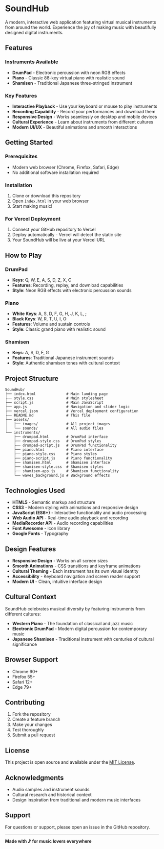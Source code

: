 # SoundHub 

A modern, interactive web application featuring virtual musical instruments from around the world. Experience the joy of making music with beautifully designed digital instruments.

##  Features

### Instruments Available
- **DrumPad** - Electronic percussion with neon RGB effects
- **Piano** - Classic 88-key virtual piano with realistic sound
- **Shamisen** - Traditional Japanese three-stringed instrument

### Key Features
- **Interactive Playback** - Use your keyboard or mouse to play instruments
- **Recording Capability** - Record your performances and download them
- **Responsive Design** - Works seamlessly on desktop and mobile devices
- **Cultural Experience** - Learn about instruments from different cultures
- **Modern UI/UX** - Beautiful animations and smooth interactions

##  Getting Started

### Prerequisites
- Modern web browser (Chrome, Firefox, Safari, Edge)
- No additional software installation required

### Installation
1. Clone or download this repository
2. Open `index.html` in your web browser
3. Start making music!

### For Vercel Deployment
1. Connect your GitHub repository to Vercel
2. Deploy automatically - Vercel will detect the static site
3. Your SoundHub will be live at your Vercel URL

##  How to Play

### DrumPad
- **Keys**: Q, W, E, A, S, D, Z, X, C
- **Features**: Recording, replay, and download capabilities
- **Style**: Neon RGB effects with electronic percussion sounds

### Piano
- **White Keys**: A, S, D, F, G, H, J, K, L, ;
- **Black Keys**: W, R, T, U, I, O
- **Features**: Volume and sustain controls
- **Style**: Classic grand piano with realistic sound

### Shamisen
- **Keys**: A, S, D, F, G
- **Features**: Traditional Japanese instrument sounds
- **Style**: Authentic shamisen tones with cultural context

##  Project Structure

```
SoundHub/
├── index.html              # Main landing page
├── style.css               # Main stylesheet
├── script.js               # Main JavaScript
├── app.js                  # Navigation and slider logic
├── vercel.json             # Vercel deployment configuration
├── README.md               # This file
├── assets/
│   ├── images/             # All project images
│   └── sounds/             # All audio files
└── instruments/
    ├── drumpad.html        # DrumPad interface
    ├── drumpad-style.css   # DrumPad styles
    ├── drumpad-script.js   # DrumPad functionality
    ├── piano.html          # Piano interface
    ├── piano-style.css     # Piano styles
    ├── piano-script.js     # Piano functionality
    ├── shamisen.html       # Shamisen interface
    ├── shamisen-style.css  # Shamisen styles
    ├── shamisen-app.js     # Shamisen functionality
    └── waves_background.js # Background effects
```

## Technologies Used

- **HTML5** - Semantic markup and structure
- **CSS3** - Modern styling with animations and responsive design
- **JavaScript (ES6+)** - Interactive functionality and audio processing
- **Web Audio API** - Real-time audio playback and recording
- **MediaRecorder API** - Audio recording capabilities
- **Font Awesome** - Icon library
- **Google Fonts** - Typography

##  Design Features

- **Responsive Design** - Works on all screen sizes
- **Smooth Animations** - CSS transitions and keyframe animations
- **Cultural Theming** - Each instrument has its own visual identity
- **Accessibility** - Keyboard navigation and screen reader support
- **Modern UI** - Clean, intuitive interface design

##  Cultural Context

SoundHub celebrates musical diversity by featuring instruments from different cultures:

- **Western Piano** - The foundation of classical and jazz music
- **Electronic DrumPad** - Modern digital percussion for contemporary music
- **Japanese Shamisen** - Traditional instrument with centuries of cultural significance

## Browser Support

- Chrome 60+
- Firefox 55+
- Safari 12+
- Edge 79+

## Contributing

1. Fork the repository
2. Create a feature branch
3. Make your changes
4. Test thoroughly
5. Submit a pull request

##  License

This project is open source and available under the [MIT License](LICENSE).

##  Acknowledgments

- Audio samples and instrument sounds
- Cultural research and historical context
- Design inspiration from traditional and modern music interfaces

##  Support

For questions or support, please open an issue in the GitHub repository.

---

**Made with ♪ for music lovers everywhere**


